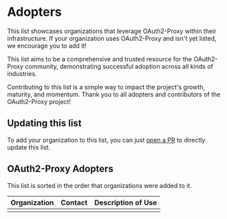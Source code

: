 # Adopters

This list showcases organizations that leverage OAuth2-Proxy within their
infrastructure. If your organization uses OAuth2-Proxy and isn't yet listed, we
encourage you to add it!

This list aims to be a comprehensive and trusted resource for the OAuth2-Proxy
community, demonstrating successful adoption across all kinds of industries.

Contributing to this list is a simple way to impact the project's growth,
maturity, and momentum. Thank you to all adopters and contributors of the
OAuth2-Proxy project!

## Updating this list

To add your organization to this list, you can just [open a PR](https://github.com/oauth2-proxy/oauth2-proxy/pulls)
to directly update this list.

## OAuth2-Proxy Adopters

This list is sorted in the order that organizations were added to it.

| Organization | Contact | Description of Use |
| ------------ | ------- | ------------------ |
|              |         |                    |
